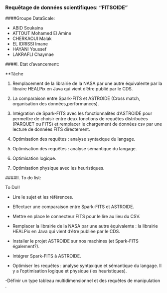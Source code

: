 ### Requêtage de données scientifiques: “FITSOIDE”

####Groupe DataScale:

- ABID Soukaina
- ATTOUT Mohamed El Amine
- CHERKAOUI Malak
- EL IDRISSI Imane
- HAYANI Youssef
- LAKRAFLI Chaymae

####I. Etat d’avancement:

 **Tâche                                                                

1. Remplacement de la librairie de la NASA par une autre équivalente par la libraire HEALPix en Java qui vient d’être publié par le CDS. 

2. La comparaison entre Spark-FITS et ASTROIDE (Cross match, organisation des données,performances).                             

3. Intégration de Spark-FITS avec les fonctionnalités d’ASTROIDE pour permettre de choisir entre deux fonctions de requêtes distribuées     (PARQUET ou FITS) et remplacer le chargement de données csv par une lecture de données FITS directement.                                 

4. Optimisation des requêtes : analyse syntaxique du langage.        

5. Optimisation des requêtes : analyse sémantique du langage.         

6. Optimisation logique.                                              

7. Optimisation physique avec les heuristiques.                       
  
  ####II. To do list:
  
To Do!!
- Lire le sujet et les références.

- Effectuer une comparaison entre Spark-FITS et ASTROIDE.

- Mettre en place le connecteur FITS pour le lire au lieu du CSV.

- Remplacer la librairie de la NASA par une autre équivalente : la librairie HEALPix en Java qui vient d’être publiée par le CDS.

- Installer le projet ASTROIDE sur nos machines (et Spark-FITS également?).

- Intégrer Spark-FITS à ASTROIDE.

- Optimiser les requêtes : analyse syntaxique et sémantique du langage. Il y a l’optimisation logique et physique (les heuristiques).

-Définir un type tableau multidimensionnel  et des requêtes de manipulation .
